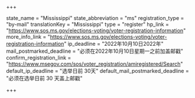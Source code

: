 +++

state_name = "Mississippi"
state_abbreviation = "ms"
registration_type = "by-mail"
translationKey = "Mississippi"
type = "register"
hp_link = "https://www.sos.ms.gov/elections-voting/voter-registration-information"
more_info_link = "https://www.sos.ms.gov/elections-voting/voter-registration-information"
ip_deadline = "2022年10月10日2022年"
mail_postmarked_deadline = "必须在2022年10月10日星期一之前加盖邮戳"
confirm_registration_link = "https://www.msegov.com/sos/voter_registration/amiregistered/Search"
default_ip_deadline = "选举日前 30天"
default_mail_postmarked_deadline = "必须在选举日前 30 天盖上邮戳"

+++